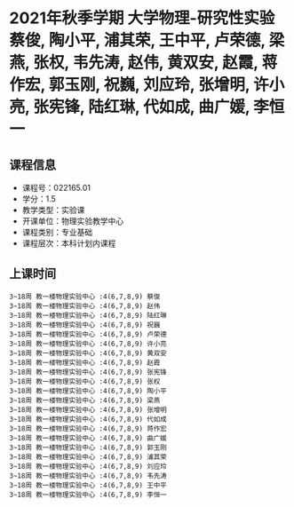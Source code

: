 # 2021年秋季学期 大学物理-研究性实验 蔡俊, 陶小平, 浦其荣, 王中平, 卢荣德, 梁燕, 张权, 韦先涛, 赵伟, 黄双安, 赵霞, 蒋作宏, 郭玉刚, 祝巍, 刘应玲, 张增明, 许小亮, 张宪锋, 陆红琳, 代如成, 曲广媛, 李恒一






## 课程信息

- 课程号：022165.01
- 学分：1.5
- 教学类型：实验课
- 开课单位：物理实验教学中心
- 课程类别：专业基础
- 课程层次：本科计划内课程

## 上课时间

```
3~18周 教一楼物理实验中心 :4(6,7,8,9) 蔡俊
3~18周 教一楼物理实验中心 :4(6,7,8,9) 赵伟
3~18周 教一楼物理实验中心 :4(6,7,8,9) 陆红琳
3~18周 教一楼物理实验中心 :4(6,7,8,9) 祝巍
3~18周 教一楼物理实验中心 :4(6,7,8,9) 卢荣德
3~18周 教一楼物理实验中心 :4(6,7,8,9) 许小亮
3~18周 教一楼物理实验中心 :4(6,7,8,9) 黄双安
3~18周 教一楼物理实验中心 :4(6,7,8,9) 赵霞
3~18周 教一楼物理实验中心 :4(6,7,8,9) 张宪锋
3~18周 教一楼物理实验中心 :4(6,7,8,9) 张权
3~18周 教一楼物理实验中心 :4(6,7,8,9) 陶小平
3~18周 教一楼物理实验中心 :4(6,7,8,9) 梁燕
3~18周 教一楼物理实验中心 :4(6,7,8,9) 张增明
3~18周 教一楼物理实验中心 :4(6,7,8,9) 代如成
3~18周 教一楼物理实验中心 :4(6,7,8,9) 蒋作宏
3~18周 教一楼物理实验中心 :4(6,7,8,9) 曲广媛
3~18周 教一楼物理实验中心 :4(6,7,8,9) 郭玉刚
3~18周 教一楼物理实验中心 :4(6,7,8,9) 浦其荣
3~18周 教一楼物理实验中心 :4(6,7,8,9) 刘应玲
3~18周 教一楼物理实验中心 :4(6,7,8,9) 韦先涛
3~18周 教一楼物理实验中心 :4(6,7,8,9) 王中平
3~18周 教一楼物理实验中心 :4(6,7,8,9) 李恒一
```

